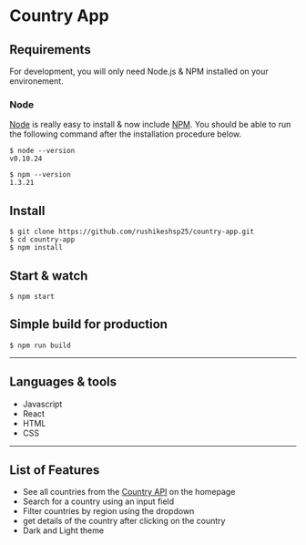 # Country App

## Requirements

For development, you will only need Node.js & NPM installed on your environement.

### Node

[Node](http://nodejs.org/) is really easy to install & now include [NPM](https://npmjs.org/).
You should be able to run the following command after the installation procedure
below.

    $ node --version
    v0.10.24

    $ npm --version
    1.3.21

## Install

    $ git clone https://github.com/rushikeshsp25/country-app.git
    $ cd country-app
    $ npm install


## Start & watch

    $ npm start

## Simple build for production

    $ npm run build

---

## Languages & tools

- Javascript
- React
- HTML
- CSS

---

## List of Features

- See all countries from the [Country API](https://restcountries.eu/) on the homepage
- Search for a country using an input field
- Filter countries by region using the dropdown
- get details of the country after clicking on the country
- Dark and Light theme

